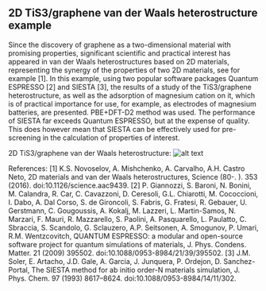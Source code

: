 <h2>2D TiS3/graphene van der Waals heterostructure example</h2>
Since the discovery of graphene as a two-dimensional material with promising properties, significant scientific and practical interest has appeared in van der Waals heterostructures based on 2D materials, representing the synergy of the properties of two 2D materials, see for example [1]. In this example, using two popular software packages Quantum ESPRESSO [2] and SIESTA [3], the results of a study of the TiS3/graphene heterostructure, as well as the adsorption of magnesium cation on it, which is of practical importance for use, for example, as electrodes of magnesium batteries, are presented. PBE+DFT-D2 method was used. The performance of SIESTA far exceeds Quantum ESPRESSO, but at the expense of quality. This does however mean that SIESTA can be effectively used for pre-screening in the calculation of properties of interest.

2D TiS3/graphene van der Waals heterostructure:
![alt text](https://github.com/mxm2/TiS3_graphene_heterostructure/blob/main/after_full_opt_layers_moved_closer_by_hand_as_QE_simulation_suggest_doubled.bmp)

References:
[1]	K.S. Novoselov, A. Mishchenko, A. Carvalho, A.H. Castro Neto, 2D materials and van der Waals heterostructures, Science (80-. ). 353 (2016). doi:10.1126/science.aac9439.
[2]	P. Giannozzi, S. Baroni, N. Bonini, M. Calandra, R. Car, C. Cavazzoni, D. Ceresoli, G.L. Chiarotti, M. Cococcioni, I. Dabo, A. Dal Corso, S. de Gironcoli, S. Fabris, G. Fratesi, R. Gebauer, U. Gerstmann, C. Gougoussis, A. Kokalj, M. Lazzeri, L. Martin-Samos, N. Marzari, F. Mauri, R. Mazzarello, S. Paolini, A. Pasquarello, L. Paulatto, C. Sbraccia, S. Scandolo, G. Sclauzero, A.P. Seitsonen, A. Smogunov, P. Umari, R.M. Wentzcovitch, QUANTUM ESPRESSO: a modular and open-source software project for quantum simulations of materials, J. Phys. Condens. Matter. 21 (2009) 395502. doi:10.1088/0953-8984/21/39/395502.
[3]	J.M. Soler, E. Artacho, J.D. Gale, A. Garcia, J. Junquera, P. Ordejon, D. Sanchez-Portal, The SIESTA method for ab initio order-N materials simulation, J. Phys. Chem. 97 (1993) 8617–8624. doi:10.1088/0953-8984/14/11/302.
